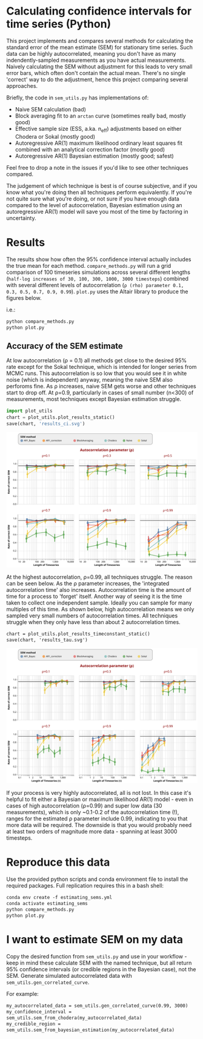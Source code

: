 # Calculating confidence intervals for time series (Python)

This project implements and compares several methods for calculating the standard error of the mean estimate (SEM) for stationary time series. Such data can be highly autocorrelated, meaning you don't have as many indendently-sampled measurements as you have actual measurements. Naively calculating the SEM without adjustment for this leads to very small error bars, which often don't contain the actual mean. There's no single 'correct' way to do the adjustment, hence this project comparing several approaches. 

Briefly, the code in `sem_utils.py` has implementations of:

* Naive SEM calculation (bad)
* Block averaging fit to an `arctan` curve (sometimes really bad, mostly good)
* Effective sample size (ESS, a.ka. n<sub>eff</sub>) adjustments based on either Chodera or Sokal (mostly good) 
* Autoregressive AR(1) maximum likelihood ordinary least squares fit combined with an analytical correction factor (mostly good)
* Autoregressive AR(1) Bayesian estimation (mostly good; safest)

Feel free to drop a note in the issues if you'd like to see other techniques compared.



The judgement of which technique is best is of course subjective, and if you know what you're doing then all techniques perform equivalently. If you're not quite sure what you're doing, or not sure if you have enough data compared to the level of autocorrelation, Bayesian estimation using an autoregressive AR(1) model will save you most of the time by factoring in uncertainty. 



# Results

The results show how often the 95% confidence interval actually includes the true mean for each method.   `compare_methods.py` will run a grid comparison of 100 timeseries simulations across several different lengths (`half-log increases of 30, 100, 300, 1000, 3000 timesteps`) combined with several different levels of autocorrelation (`ρ (rho) parameter 0.1, 0.3, 0.5, 0.7, 0.9, 0.99`). `plot.py` uses the Altair library to produce the figures below. 

i.e.:

```
python compare_methods.py
python plot.py
```





## Accuracy of the SEM estimate

At low autocorrelation (ρ = 0.1) all methods get close to the desired 95% rate except for the Sokal technique, which is intended for longer series from MCMC runs. This autocorrelation is so low that you would see it in white noise (which is independent) anyway, meaning the naive SEM also perforoms fine. As ρ increases, naive SEM gets worse and other techniques start to drop off. At ρ=0.9, particularly in cases of small number (n<300) of measurements, most techniques except Bayesian estimation struggle. 


```python
import plot_utils
chart = plot_utils.plot_results_static()
save(chart, 'results_ci.svg')
```

![title](./results_ci.svg)





At the highest autocorrelation, ρ=0.99, all techniques struggle. The reason can be seen below. As the ρ parameter increases, the 'integrated autocorrelation time' also increases. Autocorrelation time is the amount of time for a process to 'forget' itself. Another way of seeing it is the time taken to collect one independent sample. Ideally you can sample for many multiples of this time. As shown below, high autocorrelation means we only sampled very small numbers of autocorrelation times. All techniques struggle when they only have less than about 2 autocorrelation times. 

```
chart = plot_utils.plot_results_timeconstant_static()
save(chart, 'results_tau.svg')
```

![title](./results_tau.svg)



If your process is very highly autocorrelated, all is not lost. In this case it's helpful to fit either a Bayesian or maximum likelihood AR(1) model - even in cases of high autocorrelation (ρ=0.99) and super low data (30 measurements), which is only ~0.1-0.2 of the autocorrelation time (!), ranges for the estimated ρ parameter include 0.99, indicating to you that more data will be required. The downside is that you would probably need at least two orders of magnitude more data - spanning at least 3000 timesteps.



# Reproduce this data

Use the provided python scripts and conda environment file to install the required packages. Full replication requires this in a bash shell:

```
conda env create -f estimating_sems.yml
conda activate estimating_sems
python compare_methods.py
python plot.py
```



# I want to estimate SEM on my data

Copy the desired function from `sem_utils.py` and use in your workflow - keep in mind these calculate SEM with the named technique, but all return 95% confidence intervals (or credible regions in the Bayesian case), not the SEM. Generate simulated autocorrelated data with `sem_utils.gen_correlated_curve`. 

For example:

```
my_autocorrelated_data = sem_utils.gen_correlated_curve(0.99, 3000)
my_confidence_interval = sem_utils.sem_from_chodera(my_autocorrelated_data)
my_credible_region = sem_utils.sem_from_bayesian_estimation(my_autocorrelated_data)
```




